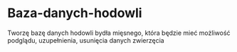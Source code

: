 # Baza-danych-hodowli
Tworzę bazę danych hodowli bydła mięsnego, która będzie mieć możliwość podglądu, uzupełnienia, usunięcia danych zwierzęcia 
